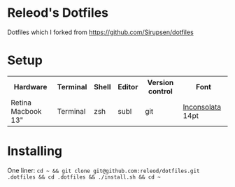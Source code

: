 # Releod's Dotfiles

Dotfiles which I forked from https://github.com/Sirupsen/dotfiles

# Setup

<table>
  <tr>
    <th>Hardware</th>
    <th>Terminal</th>
    <th>Shell</th>
    <th>Editor</th>
    <th>Version control</th>
    <th>Font</th>
  </tr>
  <tr>
    <td>Retina Macbook 13"</td>
    <td>Terminal</td>
    <td>zsh</td>
    <td>subl</td>
    <td>git</td>
    <td><a href="http://www.levien.com/type/myfonts/inconsolata.html">Inconsolata</a> 14pt</td>
  </tr>
</table>

# Installing

One liner:
`cd ~ && git clone git@github.com:releod/dotfiles.git .dotfiles && cd .dotfiles && ./install.sh && cd ~`
